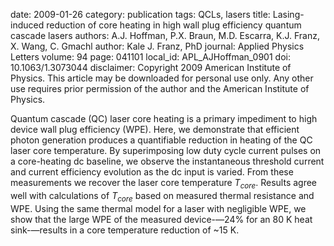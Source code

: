 date: 2009-01-26
category: publication
tags: QCLs, lasers
title: Lasing-induced reduction of core heating in high wall plug efficiency quantum cascade lasers
authors: A.J. Hoffman, P.X. Braun, M.D. Escarra, K.J. Franz, X. Wang, C. Gmachl
author: Kale J. Franz, PhD
journal: Applied Physics Letters
volume: 94
page: 041101
local_id: APL_AJHoffman_0901
doi: 10.1063/1.3073044
disclaimer: Copyright 2009 American Institute of Physics. This article may be downloaded for personal use only. Any other use requires prior permission of the author and the American Institute of Physics.

Quantum cascade (QC) laser core heating is a primary impediment to high device
wall plug efficiency (WPE). Here, we demonstrate that efficient photon
generation produces a quantifiable reduction in heating of the QC laser core
temperature. By superimposing low duty cycle current pulses on a core-heating
dc baseline, we observe the instantaneous threshold current and current
efficiency evolution as the dc input is varied. From these measurements we
recover the laser core temperature _T<sub>core</sub>_. Results agree well with calculations
of _T<sub>core</sub>_ based on measured thermal resistance and WPE. Using the
same thermal model for a laser with negligible WPE, we show that the large
WPE of the measured device-—24% for an 80 K heat sink-—results in a core
temperature reduction of ~15 K.